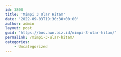 ```yaml
---
id: 3808
title: 'Mimpi 3 Ular Hitam'
date: '2022-09-03T19:30:30+00:00'
author: admin
layout: post
guid: 'https://bos.awn.biz.id/mimpi-3-ular-hitam/'
permalink: /mimpi-3-ular-hitam/
categories:
    - Uncategorized
---
```


